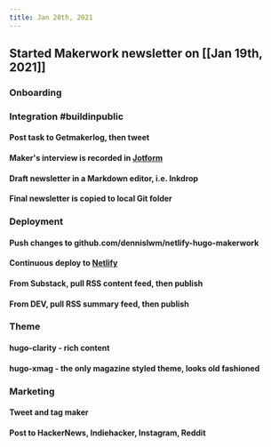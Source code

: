 ```yaml
---
title: Jan 28th, 2021
---
```


## Started Makerwork newsletter on [[Jan 19th, 2021]]
### Onboarding
####
### Integration #buildinpublic
#### Post task to Getmakerlog, then tweet
#### Maker's interview is recorded in [Jotform](https://jotform.com)
#### Draft newsletter in a Markdown editor, i.e. Inkdrop
#### Final newsletter is copied to local Git folder
### Deployment
#### Push changes to github.com/dennislwm/netlify-hugo-makerwork
#### Continuous deploy to [Netlify](https://makerwork.netlify.app)
#### From Substack, pull RSS content feed, then publish
#### From DEV, pull RSS summary feed, then publish
### Theme
#### hugo-clarity - rich content
#### hugo-xmag - the only magazine styled theme, looks old fashioned
####
### Marketing
#### Tweet and tag maker
#### Post to HackerNews, Indiehacker, Instagram, Reddit
